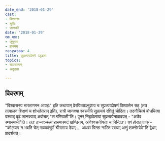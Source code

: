 ```yaml
---
date_end: '2018-01-29'
cast:
- विश्वासः
- श्रुतिः
- जानकी
date: '2018-01-29'
रसः_भावः:
- जुगुप्सा
- हास्यम्
rasyataa: 4
title: सुप्रत्ययप्रेषणे ऽदृढता
topics:
- चाञ्चल्यम्
- अदृढता

---
```


## विवरणम्
"विश्वासस्य भारतागमन आग्रहः" इति कथायाम् प्रेरयित्वाऽनुज्ञाय च सुप्रत्ययप्रेषणं विश्वासेन सह (तत्र तत्पालनं शिक्षणं च शोभतेतराम् इति), रात्रौ जानक्या स्वसमीपे सुप्रत्ययं रक्षितुं चोदिता। तदनौचित्यं बोधयित्वा पश्चाद् दृढं जानक्याय् अवोचत् "स गमिष्यती"ति। पुनर् निद्रावेलायां सुप्रत्ययेनावादयत् - "अत्रैव स्थास्यामी"ति। ततः तच्चाञ्चल्यं हास्यास्पदं खण्डितम्, अविश्वसनीयता च निन्दितः।
एवं होरात् प्राक् - "कोऽप्यत्र न भवति चेत् मळकाचूर्णं श्रीरामाय देयम् … अथवा चिन्ता नास्ति स्वयम् अत्तुं शक्नोम्येवे"ति द्वैधम् प्रादर्शयत्। 

